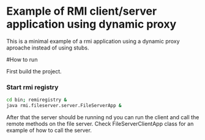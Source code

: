 # Example of RMI client/server application using dynamic proxy

This is a minimal example of a rmi application using a dynamic proxy aproache instead of using stubs.

#How to run

First build the project.

### Start rmi registry

```bash
cd bin; remiregistry &
java rmi.fileserver.server.FileServerApp &
```

After that the server should be running nd you can run the client and call the remote methods on the file server. Check FileServerClientApp class for an example of how to call the server.